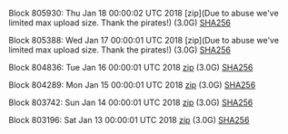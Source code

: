 Block 805930: Thu Jan 18 00:00:02 UTC 2018 [zip](Due to abuse we've limited max upload size. Thank the pirates!) (3.0G) [SHA256](https://transfer.sh/Q7iAH/sha256.txt)

Block 805388: Wed Jan 17 00:00:01 UTC 2018 [zip](Due to abuse we've limited max upload size. Thank the pirates!) (3.0G) [SHA256](https://transfer.sh/f3ypR/sha256.txt)

Block 804836: Tue Jan 16 00:00:01 UTC 2018 [zip](https://transfer.sh/oytuH/bootstrap.dat.20180116.zip) (3.0G) [SHA256](https://transfer.sh/cVWvW/sha256.txt)

Block 804289: Mon Jan 15 00:00:01 UTC 2018 [zip](https://transfer.sh/FgcEq/bootstrap.dat.20180115.zip) (3.0G) [SHA256](https://transfer.sh/151kR2/sha256.txt)

Block 803742: Sun Jan 14 00:00:01 UTC 2018 [zip](https://transfer.sh/b9p42/bootstrap.dat.20180114.zip) (3.0G) [SHA256](https://transfer.sh/Z5IDt/sha256.txt)

Block 803196: Sat Jan 13 00:00:01 UTC 2018 [zip](https://transfer.sh/ViPc4/bootstrap.dat.20180113.zip) (3.0G) [SHA256](https://transfer.sh/uRjyb/sha256.txt)
